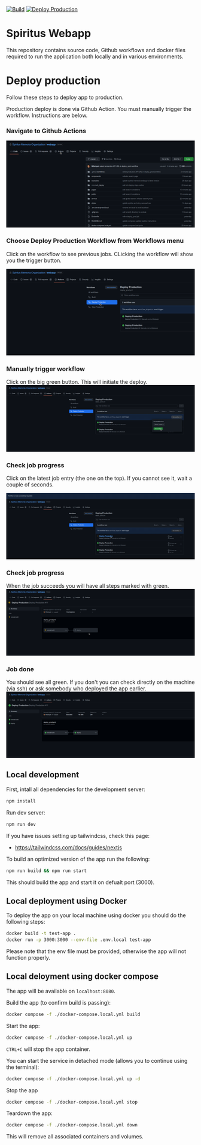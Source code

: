 <!-- [START BADGES] -->
[![Build](https://github.com/Spiritus-Memoria-Organization/webapp/actions/workflows/build.yml/badge.svg?branch=master)](https://github.com/Spiritus-Memoria-Organization/webapp/actions/workflows/build.yml)
[![Deploy Production](https://github.com/Spiritus-Memoria-Organization/webapp/actions/workflows/deploy_prod.yml/badge.svg?branch=master)](https://github.com/Spiritus-Memoria-Organization/webapp/actions/workflows/deploy_prod.yml)
<!-- [END BADGES] -->
# Spiritus Webapp

This repository contains source code, Github workflows and docker files required to run the application both locally and in various environments.

# Deploy production
Follow these steps to deploy app to production.

Production deploy is done via Github Action. You must manually trigger the workflow. Instructions are below.

### Navigate to Github Actions
![Step 1](misc/docs/step_1.png "Navigating to Actions")

### Choose Deploy Production Workflow from Workflows menu
Click on the workflow to see previous jobs.
CLicking the workflow will show you the trigger button.

![Step 2](misc/docs/step_2.png)

### Manually trigger workflow
Click on the big green button. This will initiate the deploy.
![Step 3](misc/docs/step_3.png)

### Check job progress
Click on the latest job entry (the one on the top). If you cannot see it, wait a couple of seconds.

![Step 4](misc/docs/step_4.png)

### Check job progress
When the job succeeds you will have all steps marked with green.
![Step 5](misc/docs/step_5.png)

### Job done
You should see all green.
If you don't you can check directly on the machine (via ssh) or ask somebody who deployed the app earlier.
![Step 6](misc/docs/step_6.png)

## Local development
First, intall all dependencies for the development server:
```bash
npm install
```

Run dev server:
```bash
npm run dev
```

If you have issues setting up tailwindcss, check this page:
- https://tailwindcss.com/docs/guides/nextjs

To build an optimized version of the app run the following:

```bash
npm run build && npm run start
```

This should build the app and start it on defualt port (3000).

## Local deployment using Docker
To deploy the app on your local machine using docker you should do the following steps:
```bash
docker build -t test-app .
docker run -p 3000:3000 --env-file .env.local test-app
```

Please note that the env file must be provided, otherwise the app will not function properly.

## Local deloyment using docker compose
The app will be available on `localhost:8080`.

Build the app (to confirm build is passing):
```bash
docker compose -f ./docker-compose.local.yml build
```

Start the app:
```bash
docker compose -f ./docker-compose.local.yml up
```

`CTRL+C` will stop the app container.

You can start the service in detached mode (allows you to continue using the terminal):
```bash
docker compose -f ./docker-compose.local.yml up -d
```

Stop the app
```bash
docker compose -f ./docker-compose.local.yml stop
```

Teardown the app:
```bash
docker compose -f ./docker-compose.local.yml down
```

This will remove all associated containers and volumes.
